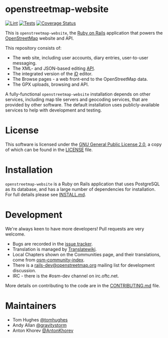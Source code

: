 # openstreetmap-website

[![Lint](https://github.com/openstreetmap/openstreetmap-website/workflows/Lint/badge.svg?branch=master&event=push)](https://github.com/openstreetmap/openstreetmap-website/actions?query=workflow%3ALint%20branch%3Amaster%20event%3Apush)
[![Tests](https://github.com/openstreetmap/openstreetmap-website/workflows/Tests/badge.svg?branch=master&event=push)](https://github.com/openstreetmap/openstreetmap-website/actions?query=workflow%3ATests%20branch%3Amaster%20event%3Apush)
[![Coverage Status](https://coveralls.io/repos/openstreetmap/openstreetmap-website/badge.svg?branch=master)](https://coveralls.io/r/openstreetmap/openstreetmap-website?branch=master)

This is `openstreetmap-website`, the [Ruby on Rails](https://rubyonrails.org/)
application that powers the [OpenStreetMap](https://www.openstreetmap.org) website and API.

This repository consists of:

* The web site, including user accounts, diary entries, user-to-user messaging.
* The XML- and JSON-based editing [API](https://wiki.openstreetmap.org/wiki/API_v0.6).
* The integrated version of the [iD](https://wiki.openstreetmap.org/wiki/ID) editor.
* The Browse pages - a web front-end to the OpenStreetMap data.
* The GPX uploads, browsing and API.

A fully-functional `openstreetmap-website` installation depends on other services, including map tile
servers and geocoding services, that are provided by other software. The default installation
uses publicly-available services to help with development and testing.

# License

This software is licensed under the [GNU General Public License 2.0](https://www.gnu.org/licenses/old-licenses/gpl-2.0.txt),
a copy of which can be found in the [LICENSE](LICENSE) file.

# Installation

`openstreetmap-website` is a Ruby on Rails application that uses PostgreSQL as its database, and has a large
number of dependencies for installation. For full details please see [INSTALL.md](INSTALL.md).

# Development

We're always keen to have more developers! Pull requests are very welcome.

* Bugs are recorded in the [issue tracker](https://github.com/openstreetmap/openstreetmap-website/issues).
* Translation is managed by [Translatewiki](https://translatewiki.net/wiki/Translating:OpenStreetMap).
* Local Chapters shown on the Communities page, and their translations, come from [osm-community-index](https://github.com/osmlab/osm-community-index).
* There is a [rails-dev@openstreetmap.org](https://lists.openstreetmap.org/listinfo/rails-dev) mailing list for development discussion.
* IRC - there is the #osm-dev channel on irc.oftc.net.

More details on contributing to the code are in the [CONTRIBUTING.md](CONTRIBUTING.md) file.

# Maintainers

* Tom Hughes [@tomhughes](https://github.com/tomhughes/)
* Andy Allan [@gravitystorm](https://github.com/gravitystorm/)
* Anton Khorev [@AntonKhorev](https://github.com/AntonKhorev/)

